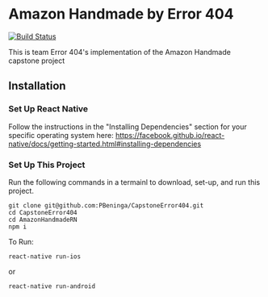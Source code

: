 # Amazon Handmade by Error 404

[![Build Status](https://app.bitrise.io/app/da6882a3406c4076/status.svg?token=_GV7vk-FI6Fj_Lg-gufs0A&branch=dev)](https://app.bitrise.io/app/da6882a3406c4076)

This is team Error 404's implementation of the Amazon Handmade capstone project

## Installation

### Set Up React Native

Follow the instructions in the "Installing Dependencies" section for your specific operating system here:
https://facebook.github.io/react-native/docs/getting-started.html#installing-dependencies

### Set Up This Project

Run the following commands in a termainl to download, set-up, and run this project.

```
git clone git@github.com:PBeninga/CapstoneError404.git
cd CapstoneError404
cd AmazonHandmadeRN
npm i
```

To Run:
```
react-native run-ios
```

or

```
react-native run-android
```
